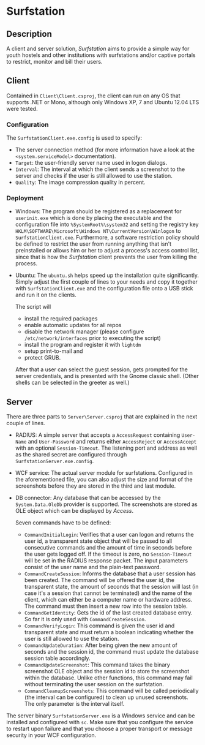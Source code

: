 Surfstation
===========


Description
-----------
A client and server solution, *Surfstation* aims to provide a simple way for
youth hostels and other institutions with surfstations and/or captive portals
to restrict, monitor and bill their users.


Client
------
Contained in `Client\Client.csproj`, the client can run on any OS that supports
.NET or Mono, although only Windows XP, 7 and Ubuntu 12.04 LTS were tested.


### Configuration

The `SurfstationClient.exe.config` is used to specify:

* The server connection method (for more information have a look at the
  `<system.serviceModel>` documentation).
* `Target`: the user-friendly server name used in logon dialogs.
* `Interval`: The interval at which the client sends a screenshot to the server
  and checks if the user is still allowed to use the station.
* `Quality`: The image compression quality in percent.


### Deployment

* Windows:
  The program should be registered as a replacement for `userinit.exe` which is
  done by placing the executable and the configuration file into
  `%SystemRoot%\system32` and setting the registry key
  `HKLM\SOFTWARE\Microsoft\Windows NT\CurrentVersion\Winlogon`
  to `SurfstationClient.exe`. Furthermore, a software restriction policy should
  be defined to restrict the user from running anything that isn't preinstalled
  or allows him or her to adjust a process's access control list, since that is
  how the *Surfstation* client prevents the user from killing the process.

* Ubuntu:
  The `ubuntu.sh` helps speed up the installation quite significantly. Simply
  adjust the first couple of lines to your needs and copy it together with
  `SurfstationClient.exe` and the configuration file onto a USB stick and run
  it on the clients.

  The script will
  - install the required packages
  - enable automatic updates for all repos
  - disable the network manager (please configure `/etc/network/interfaces`
    prior to executing the script)
  - install the program and register it with `lightdm`
  - setup print-to-mail and
  - protect GRUB.

  After that a user can select the guest session, gets prompted for the
  server credentials, and is presented with the Gnome classic shell. (Other
  shells can be selected in the greeter as well.)


Server
------
There are three parts to `Server\Server.csproj` that are explained in the next
couple of lines.

* RADIUS:
  A simple server that accepts a `AccessRequest` containing `User-Name` and
  `User-Password` and returns either `AccessReject` or `AccessAccept` with an
  optional `Session-Timeout`. The listening port and address as well as the
  shared secret are configured through `SurfstationServer.exe.config`.

* WCF service:
  The actual server module for surfstations. Configured in the aforementioned
  file, you can also adjust the size and format of the screenshots before they
  are stored in the third and last module.

* DB connector:
  Any database that can be accessed by the `System.Data.OleDb` provider is
  supported.
  The screenshots are stored as OLE object which can be displayed by *Access*.

  Seven commands have to be defined:
  * `CommandInitialLogin`:
    Verifies that a user can logon and returns the user id, a transparent state
    object that will be passed to all consecutive commands and the amount of
    time in seconds before the user gets logged off. If the timeout is zero, no
    `Session-Timeout` will be set in the RADIUS response packet. The input
    parameters consist of the user name and the plain-text password.
  * `CommandCreateSession`:
    Informs the database that a user session has been created. The command will
    be offered the user id, the transparent state, the amount of seconds that
    the session will last (in case it's a session that cannot be terminated)
    and the name of the client, which can either be a computer name or hardware
    address. The command must then insert a new row into the session table.
  * `CommandGetIdentity`:
    Gets the id of the last created database entry. So far it is only used with
    `CommandCreateSession`.
  * `CommandVerifyLogin`:
    This command is given the user id and transparent state and must return a
    boolean indicating whether the user is still allowed to use the station.
  * `CommandUpdateDuration`:
    After being given the new amount of seconds and the session id, the command
    must update the database session table accordingly.
  * `CommandUpdateScreenshot`:
    This command takes the binary screenshot OLE object and the session id to
    store the screenshot within the database. Unlike other functions, this
    command may fail without terminating the user session on the surfstation.
  * `CommandCleanupScreenshots`:
    This command will be called periodically (the interval can be configured)
    to clean up unused screenshots. The only parameter is the interval itself.

The server binary `SurfstationServer.exe` is a Windows service and can be
installed and configured with `sc`. Make sure that you configure the service to
restart upon failure and that you choose a proper transport or message security
in your WCF configuration.

